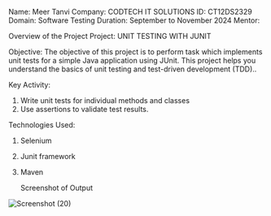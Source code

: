 Name: Meer Tanvi
Company: CODTECH IT SOLUTIONS
ID: CT12DS2329
Domain: Software Testing
Duration: September to November 2024
Mentor: 

Overview of the Project
Project:  UNIT TESTING WITH JUNIT

Objective: 
The objective of this project is to perform task which implements unit tests for a simple Java application using JUnit. This project
helps you understand the basics of unit testing and test-driven development
(TDD).. 

Key Activity:
 1. Write unit tests for individual methods and classes
 2. Use assertions to validate test results.

Technologies Used:
1. Selenium
2. Junit framework
3. Maven

   Screenshot of Output
   

![Screenshot (20)](https://github.com/user-attachments/assets/e1979069-249d-43cf-9544-c1ec6da91a4c)
